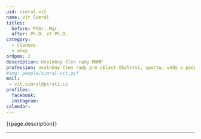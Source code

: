 ```yaml
---
uid: simral.vit
name: Vít Šimral
titles:
  before: PhDr. Mgr.
  after: Ph.D. et Ph.D.
category:
  - clenove
  - mhmp 
ordpms: 2
description: Uvolněný člen rady MHMP
profession: uvolněný člen rady pro oblast školství, sportu, vědy a podpory podnikání ma MHMP
#img: people/simral-vit.gif
mail:
 - vit.simral@pirati.cz
profiles:
  facebook: 
  instagram: 
calendar: 
---
```


{{page.description}}



---
